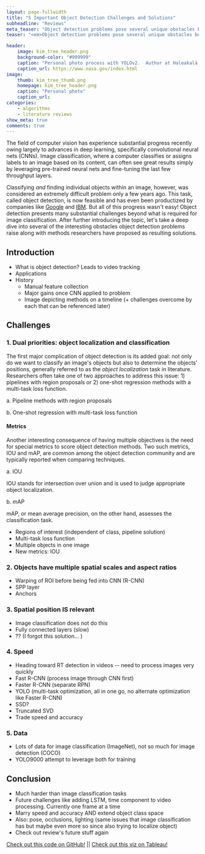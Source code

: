 ```yaml
---
layout: page-fullwidth
title: "5 Important Object Detection Challenges and Solutions"
subheadline: "Reviews"
meta_teaser: "Object detection problems pose several unique obstacles beyond what is required for image classification.  Five such challenges are reviewed in this post along with researchers' efforts to address these complications."
teaser: "<em>Object detection problems pose several unique obstacles beyond what is required for image classification.  Five such challenges are reviewed in this post along with researchers' efforts to address these complications.</em>"

header:
    image: kim_tree_header.png
    background-color: "#999999"
    caption: "Personal photo process with YOLOv2.  Author at Haleakalā National Park."
    caption_url: https://www.nasa.gov/index.html
image:
    thumb: kim_tree_thumb.png
    homepage: kim_tree_header.png
    caption: "Personal photo"
    caption_url: 
categories:
    - algorithms
    - literature reviews
show_meta: true
comments: true
---
```

<!--more-->


The field of computer vision has experience substantial progress recently owing largely to advances in deep learning, specifically convolutional neural nets (CNNs).  Image classification, where a computer classifies or assigns labels to an image based on its content, can often see great results simply by leveraging pre-trained neural nets and fine-tuning the last few throughput layers.  

Classifying _and_ finding individual objects within an image, however, was considered an extremely difficult problem only a few years ago.  This task, called object detection, is now feasible and has even been productized by companies like [Google][1] and [IBM][2]. But all of this progress wasn't easy!  Object detection presents many substantial challenges beyond what is required for image classification.  After further introducing the topic, let's take a deep dive into several of the interesting obstacles object detection problems raise along with methods researchers have proposed as resulting solutions.


## Introduction
- What is object detection?  Leads to video tracking
- Applications
- History
    - Manual feature collection
    - Major gains once CNN applied to problem
    - Image depicting methods on a timeline (+ challenges overcome by each that can be referenced later)

## Challenges

### 1. Dual priorities: object localization and classification

The first major complication of object detection is its added goal: not only do we want to classify an image's objects but also to determine the objects' positions, generally referred to as the _object localization_ task in literature.  Researchers often take one of two approaches to address this issue: 1) pipelines with region proposals or 2) one-shot regression methods with a multi-task loss function.

a. Pipeline methods with region proposals

b. One-shot regression with multi-task loss function

#### Metrics
Another interesting consequence of having multiple objectives is the need for special metrics to score object detection methods.  Two such metrics, IOU and mAP, are common among the object detection community and are typically reported when comparing techniques.

a. IOU 

IOU stands for intersection over union and is used to judge appropriate object localization.

b. mAP 

mAP, or mean average precision, on the other hand, assesses the classification task.

- Regions of interest (independent of class, pipeline solution)
- Multi-task loss function
- Multiple objects in one image
- New metrics: IOU


### 2. Objects have multiple spatial scales and aspect ratios
- Warping of ROI before being fed into CNN (R-CNN)
- SPP layer
- Anchors


### 3. Spatial position IS relevant 
- Image classification does not do this
- Fully connected layers (slow)
- ?? (I forgot this solution... )


### 4. Speed
- Heading toward RT detection in videos -- need to process images very quickly
- Fast R-CNN (process image through CNN first)
- Faster R-CNN (separate RPN)
- YOLO (multi-task optimization, all in one go, no alternate optimization like Faster R-CNN)
- SSD?
- Truncated SVD
- Trade speed and accuracy

### 5. Data
- Lots of data for image classification (ImageNet), not so much for image detection (COCO)
- YOLO9000 attempt to leverage both for training

## Conclusion
- Much harder than image classification tasks
- Future challenges like adding LSTM, time component to video processing.  Currently one frame at a time
- Marry speed and accuracy AND extend object class space
- Also: pose, occlusions, lighting (same issues that image classification has but maybe even more so since also trying to localize object)
- Check out review's future stuff again


[Check out this code on GitHub!](https://github.com/kimfetti/Blog/blob/master/planetary_birthday_problem.ipynb)  ||  [Check out this viz on Tableau!](https://public.tableau.com/profile/kimberly.fessel#!/vizhome/PlanetaryBirthdayProblem/Planets-50)

 [1]: https://cloud.google.com/vision/docs/drag-and-drop
 [2]: https://www.ibm.com/watson/services/visual-recognition/